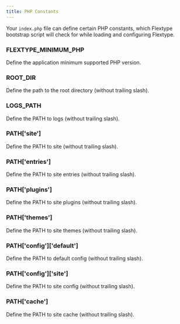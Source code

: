 ```yaml
---
title: PHP Constants
---
```


Your `index.php` file can define certain PHP constants, which Flextype bootstrap script will check for while loading and configuring Flextype.

### FLEXTYPE_MINIMUM_PHP

Define the application minimum supported PHP version.

### ROOT_DIR

Define the path to the root directory (without trailing slash).

### LOGS_PATH

Define the PATH to logs (without trailing slash).

### PATH['site']

Define the PATH to site (without trailing slash).

### PATH['entries']

Define the PATH to site entries (without trailing slash).

### PATH['plugins']

Define the PATH to site plugins (without trailing slash).

### PATH['themes']

Define the PATH to site themes (without trailing slash).

### PATH\['config'\]\['default'\]

Define the PATH to default config (without trailing slash).

### PATH\['config'\]\['site'\]

Define the PATH to site config (without trailing slash).

### PATH['cache']

Define the PATH to site cache (without trailing slash).
